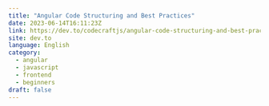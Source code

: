 ```yaml
---
title: "Angular Code Structuring and Best Practices"
date: 2023-06-14T16:11:23Z
link: https://dev.to/codecraftjs/angular-code-structuring-and-best-practices-nkd?utm_medium=RSS&utm_source=news.12bit.vn
site: dev.to
language: English
category:
  - angular
  - javascript
  - frontend
  - beginners
draft: false
---
```

